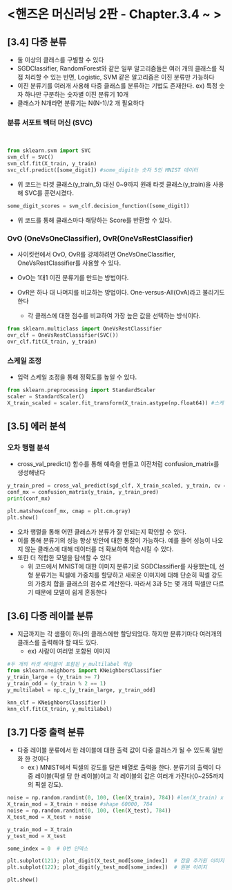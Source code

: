 # <핸즈온 머신러닝 2판 - Chapter.3.4 ~ >

## [3.4] 다중 분류
* 둘 이상의 클래스를 구별할 수 있다
* SGDClassifier, RandomForest와 같은 일부 알고리즘들은 여러 개의 클래스를 직접 처리할 수 있는 반면, Logistic, SVM 같은 알고리즘은 이진 분류만 가능하다
* 이진 분류기를 여러개 사용해 다중 클래스를 분류하는 기법도 존재한다. ex) 특정 숫자 하나만 구분하는 숫자별 이진 분류기 10개 
* 클래스가 N개라면 분류기는 N(N-1)/2 개 필요하다


### 분류 서포트 벡터 머신 (SVC)
<br/>

```python
from sklearn.svm import SVC
svm_clf = SVC()
svm_clf.fit(X_train, y_train)
svc_clf.predict([some_digit]) #some_digit는 숫자 5인 MNIST 데이터
```
* 위 코드는 타겟 클래스(y_train_5) 대신 0~9까지 원래 타겟 클래스(y_train)을 사용해 SVC를 훈련시켰다.

```python
some_digit_scores = svm_clf.decision_function([some_digit])
```
* 위 코드를 통해 클래스마다 해당하는 Score를 반환할 수 있다.

### OvO (OneVsOneClassifier), OvR(OneVsRestClassifier)

* 사이킷런에서 OvO, OvR를 강제하려면 OneVsOneClassifier, OneVsRestClassifier를 사용할 수 있다. 

* OvO는 1대1 이진 분류기를 만드는 방법이다.

* OvR은 하나 대 나머지를 비교하는 방법이다. One-versus-All(OvA)라고 불리기도 한다 
    * 각 클래스에 대한 점수를 비교하여 가장 높은 값을 선택하는 방식이다.

```python
from sklearn.multiclass import OneVsRestClassifier
ovr_clf = OneVsRestClassifier(SVC())
ovr_clf.fit(X_train, y_train)
```

### 스케일 조정

* 입력 스케일 조정을 통해 정확도를 높일 수 있다.

```python
from sklearn.preprocessing import StandardScaler
scaler = StandardScaler()
X_train_scaled = scaler.fit_transform(X_train.astype(np.float64)) #스케일러를 통해 float 형식의 값이 생기므로 float로 전환해줄 필요가 있다
```

## [3.5] 에러 분석

### 오차 행렬 분석
* cross_val_predict() 함수를 통해 예측을 만들고 이전처럼 confusion_matrix를 생성해낸다

```python
y_train_pred = cross_val_predict(sgd_clf, X_train_scaled, y_train, cv = 3)
conf_mx = confusion_matrix(y_train, y_train_pred)
print(conf_mx)

plt.matshow(conf_mx, cmap = plt.cm.gray)
plt.show()
```
* 오차 행렬을 통해 어떤 클래스가 분류가 잘 안되는지 확인할 수 있다. 
* 이를 통해 분류기의 성능 향상 방안에 대한 통찰이 가능하다. 예를 들어 성능이 나오지 않는 클래스에 대해 데이터를 더 확보하여 학습시킬 수 있다.
* 또한 더 적합한 모델을 탐색할 수 있다 
    * 위 코드에서 MNIST에 대한 이미지 분류기로 SGDClassifier를 사용했는데, 선형 분류기는 픽셀에 가중치를 할당하고 새로운 이미지에 대해 단순히 픽셀 강도의 가중치 합을 클래스의 점수로 계산한다. 따라서 3과 5는 몇 개의 픽셀만 다르기 때문에 모델이 쉽게 혼동한다

## [3.6] 다중 레이블 분류

* 지금까지는 각 샘플이 하나의 클래스에만 할당되었다. 하지만 분류기마다 여러개의 클래스를 출력해야 할 때도 있다. 
    * ex) 사람이 여러명 포함된 이미지

```python
#두 개의 타겟 레이블이 포함된 y_multilabel 학습
from sklearn.neighbors import KNeighborsClassifier
y_train_large = (y_train >= 7)
y_train_odd = (y_train % 2 == 1)
y_multilabel = np.c_[y_train_large, y_train_odd]

knn_clf = KNeighborsClassifier()
knn_clf.fit(X_train, y_multilabel)
```

## [3.7] 다중 출력 분류

* 다중 레이블 분류에서 한 레이블에 대한 출력 값이 다중 클래스가 될 수 있도록 일반화 한 것이다
    * ex ) MNIST에서 픽셀의 강도를 담은 배열로 출력을 한다. 분류기의 출력이 다중 레이블(픽셀 당 한 레이블)이고 각 레이블의 값은 여러개 가진다(0~255까지의 픽셀 강도).

```python
noise = np.random.randint(0, 100, (len(X_train), 784)) #len(X_train) x 784 행렬에서 0~100 랜덤 수 생성 / 784 = 28x28(이미지 크기)
X_train_mod = X_train + noise #shape 60000, 784
noise = np.random.randint(0, 100, (len(X_test), 784))
X_test_mod = X_test + noise

y_train_mod = X_train
y_test_mod = X_test

some_index = 0  # 0번 인덱스 

plt.subplot(121); plot_digit(X_test_mod[some_index])  # 잡음 추가된 이미지
plt.subplot(122); plot_digit(y_test_mod[some_index])  # 원본 이미지

plt.show()
```
